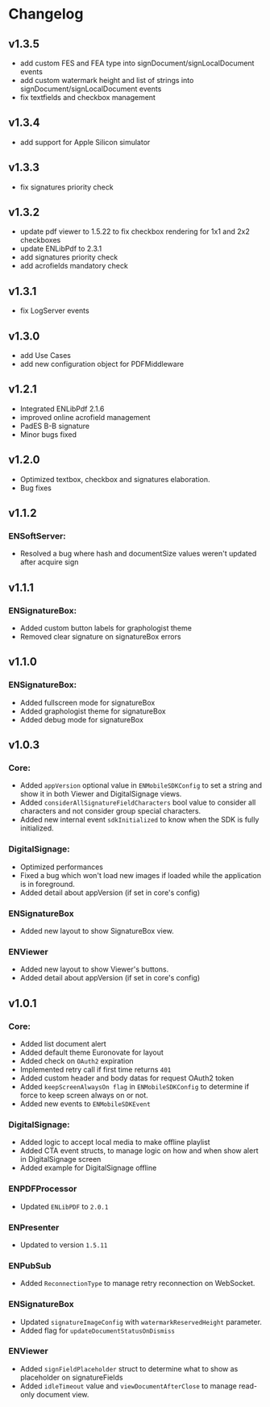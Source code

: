 # Changelog

## v1.3.5

- add custom FES and FEA type into signDocument/signLocalDocument events
- add custom watermark height and list of strings into signDocument/signLocalDocument events
- fix textfields and checkbox management

## v1.3.4

- add support for Apple Silicon simulator

## v1.3.3

- fix signatures priority check

## v1.3.2

- update pdf viewer to 1.5.22 to fix checkbox rendering for 1x1 and 2x2 checkboxes
- update ENLibPdf to 2.3.1
- add signatures priority check
- add acrofields mandatory check

## v1.3.1

-   fix LogServer events

## v1.3.0

-   add Use Cases
-   add new configuration object for PDFMiddleware

## v1.2.1

- Integrated ENLibPdf 2.1.6    
- improved online acrofield management
- PadES B-B signature
- Minor bugs fixed

## v1.2.0

-  Optimized textbox, checkbox and signatures elaboration. 
- Bug fixes

## v1.1.2

### ENSoftServer:

- Resolved a bug where hash and documentSize values weren't updated after acquire sign

## v1.1.1

### ENSignatureBox:

- Added custom button labels for graphologist theme
- Removed clear signature on signatureBox errors

## v1.1.0

### ENSignatureBox:

- Added fullscreen mode for signatureBox
- Added graphologist theme for signatureBox
- Added debug mode for signatureBox

## v1.0.3

### Core:

- Added `appVersion` optional value in `ENMobileSDKConfig` to set a string and show it in both Viewer and DigitalSignage views.
- Added `considerAllSignatureFieldCharacters` bool value to consider all characters and not consider group special characters.
- Added new internal event `sdkInitialized` to know when the SDK is fully initialized.

### DigitalSignage:

- Optimized performances
- Fixed a bug which won't load new images if loaded while the application is in foreground.
- Added detail about appVersion (if set in core's config)

### ENSignatureBox

- Added new layout to show SignatureBox view.

### ENViewer

- Added new layout to show Viewer's buttons.
- Added detail about appVersion (if set in core's config)

## v1.0.1

### Core:
- Added list document alert
- Added default theme Euronovate for layout
- Added check on `OAuth2` expiration
- Implemented retry call if first time returns `401`
- Added custom header and body datas for request OAuth2 token
- Added `keepScreenAlwaysOn flag`  in `ENMobileSDKConfig` to determine if force to keep screen always on or not.
- Added new events to `ENMobileSDKEvent`

### DigitalSignage:
- Added logic to accept local media to make offline playlist
- Added CTA event structs, to manage logic on how and when show alert in DigitalSignage screen
- Added example for DigitalSignage offline

### ENPDFProcessor
- Updated `ENLibPDF` to `2.0.1`

### ENPresenter
- Updated to version `1.5.11`

### ENPubSub
- Added `ReconnectionType` to manage retry reconnection on WebSocket.

### ENSignatureBox
- Updated `signatureImageConfig` with `watermarkReservedHeight` parameter.
- Added flag for `updateDocumentStatusOnDismiss`

### ENViewer
- Added `signFieldPlaceholder` struct to determine what to show as placeholder on signatureFields
- Added `idleTimeout` value and `viewDocumentAfterClose` to manage read-only document view.